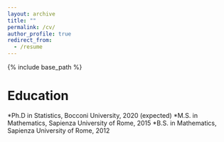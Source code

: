 ```yaml
---
layout: archive
title: ""
permalink: /cv/
author_profile: true
redirect_from:
  - /resume
---
```


{% include base_path %}

Education
======
*Ph.D in Statistics, Bocconi University, 2020 (expected)
*M.S. in Mathematics, Sapienza University of Rome, 2015
*B.S. in Mathematics, Sapienza University of Rome, 2012

  
<!-- Teaching
======
 <ul>{% for post in site.teaching %} 
    {% include archive-single-cv.html %}
  {% endfor %}</ul> -->
  

